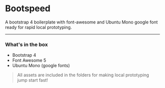 # Bootspeed

A bootstrap 4 boilerplate with font-awesome and Ubuntu Mono google font ready for rapid local prototyping.

---
### What's in the box
- Bootstrap 4
- Font Awesome 5
- Ubuntu Mono (google fonts)

> All assets are included in the folders for making local prototyping jump start fast!
